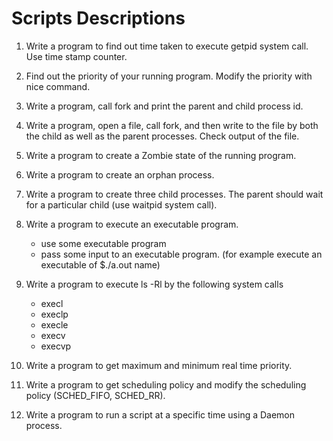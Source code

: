 # Scripts Descriptions

1. Write a program to find out time taken to execute getpid system call. Use time stamp counter.


2. Find out the priority of your running program. Modify the priority with nice command.


3. Write a program, call fork and print the parent and child process id.


4. Write a program, open a file, call fork, and then write to the file by both the child as well as the
parent processes. Check output of the file.


5.  Write a program to create a Zombie state of the running program.

6. Write a program to create an orphan process.

7. Write a program to create three child processes. The parent should wait for a particular child (use
waitpid system call).


8. Write a program to execute an executable program.
	* use some executable program
	* pass some input to an executable program. (for example execute an executable of $./a.out name)



9.  Write a program to execute ls -Rl by the following system calls
	* execl
	* execlp
	* execle
	* execv
	* execvp

10. Write a program to get maximum and minimum real time priority.




11. Write a program to get scheduling policy and modify the scheduling policy (SCHED_FIFO,
SCHED_RR).



12. Write a program to run a script at a specific time using a Daemon process.


